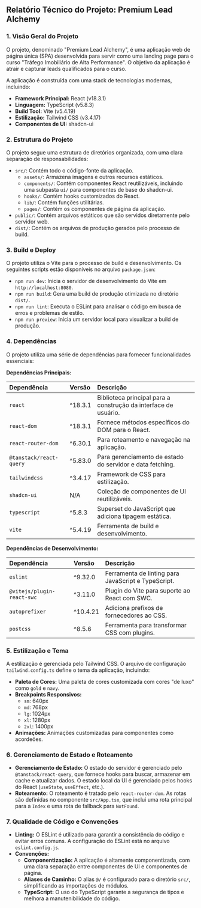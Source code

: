 ## Relatório Técnico do Projeto: Premium Lead Alchemy

### 1. Visão Geral do Projeto

O projeto, denominado "Premium Lead Alchemy", é uma aplicação web de página única (SPA) desenvolvida para servir como uma landing page para o curso "Tráfego Imobiliário de Alta Performance". O objetivo da aplicação é atrair e capturar leads qualificados para o curso.

A aplicação é construída com uma stack de tecnologias modernas, incluindo:

*   **Framework Principal:** React (v18.3.1)
*   **Linguagem:** TypeScript (v5.8.3)
*   **Build Tool:** Vite (v5.4.19)
*   **Estilização:** Tailwind CSS (v3.4.17)
*   **Componentes de UI:** shadcn-ui

### 2. Estrutura do Projeto

O projeto segue uma estrutura de diretórios organizada, com uma clara separação de responsabilidades:

*   `src/`: Contém todo o código-fonte da aplicação.
    *   `assets/`: Armazena imagens e outros recursos estáticos.
    *   `components/`: Contém componentes React reutilizáveis, incluindo uma subpasta `ui/` para componentes de base do shadcn-ui.
    *   `hooks/`: Contém hooks customizados do React.
    *   `lib/`: Contém funções utilitárias.
    *   `pages/`: Contém os componentes de página da aplicação.
*   `public/`: Contém arquivos estáticos que são servidos diretamente pelo servidor web.
*   `dist/`: Contém os arquivos de produção gerados pelo processo de build.

### 3. Build e Deploy

O projeto utiliza o Vite para o processo de build e desenvolvimento. Os seguintes scripts estão disponíveis no arquivo `package.json`:

*   `npm run dev`: Inicia o servidor de desenvolvimento do Vite em `http://localhost:8080`.
*   `npm run build`: Gera uma build de produção otimizada no diretório `dist/`.
*   `npm run lint`: Executa o ESLint para analisar o código em busca de erros e problemas de estilo.
*   `npm run preview`: Inicia um servidor local para visualizar a build de produção.

### 4. Dependências

O projeto utiliza uma série de dependências para fornecer funcionalidades essenciais:

**Dependências Principais:**

| Dependência | Versão | Descrição |
| :--- | :--- | :--- |
| `react` | ^18.3.1 | Biblioteca principal para a construção da interface de usuário. |
| `react-dom` | ^18.3.1 | Fornece métodos específicos do DOM para o React. |
| `react-router-dom` | ^6.30.1 | Para roteamento e navegação na aplicação. |
| `@tanstack/react-query` | ^5.83.0 | Para gerenciamento de estado do servidor e data fetching. |
| `tailwindcss` | ^3.4.17 | Framework de CSS para estilização. |
| `shadcn-ui` | N/A | Coleção de componentes de UI reutilizáveis. |
| `typescript` | ^5.8.3 | Superset do JavaScript que adiciona tipagem estática. |
| `vite` | ^5.4.19 | Ferramenta de build e desenvolvimento. |

**Dependências de Desenvolvimento:**

| Dependência | Versão | Descrição |
| :--- | :--- | :--- |
| `eslint` | ^9.32.0 | Ferramenta de linting para JavaScript e TypeScript. |
| `@vitejs/plugin-react-swc` | ^3.11.0 | Plugin do Vite para suporte ao React com SWC. |
| `autoprefixer` | ^10.4.21 | Adiciona prefixos de fornecedores ao CSS. |
| `postcss` | ^8.5.6 | Ferramenta para transformar CSS com plugins. |

### 5. Estilização e Tema

A estilização é gerenciada pelo Tailwind CSS. O arquivo de configuração `tailwind.config.ts` define o tema da aplicação, incluindo:

*   **Paleta de Cores:** Uma paleta de cores customizada com cores "de luxo" como `gold` e `navy`.
*   **Breakpoints Responsivos:**
    *   `sm`: 640px
    *   `md`: 768px
    *   `lg`: 1024px
    *   `xl`: 1280px
    *   `2xl`: 1400px
*   **Animações:** Animações customizadas para componentes como acordeões.

### 6. Gerenciamento de Estado e Roteamento

*   **Gerenciamento de Estado:** O estado do servidor é gerenciado pelo `@tanstack/react-query`, que fornece hooks para buscar, armazenar em cache e atualizar dados. O estado local da UI é gerenciado pelos hooks do React (`useState`, `useEffect`, etc.).
*   **Roteamento:** O roteamento é tratado pelo `react-router-dom`. As rotas são definidas no componente `src/App.tsx`, que inclui uma rota principal para a `Index` e uma rota de fallback para `NotFound`.

### 7. Qualidade de Código e Convenções

*   **Linting:** O ESLint é utilizado para garantir a consistência do código e evitar erros comuns. A configuração do ESLint está no arquivo `eslint.config.js`.
*   **Convenções:**
    *   **Componentização:** A aplicação é altamente componentizada, com uma clara separação entre componentes de UI e componentes de página.
    *   **Aliases de Caminho:** O alias `@/` é configurado para o diretório `src/`, simplificando as importações de módulos.
    *   **TypeScript:** O uso do TypeScript garante a segurança de tipos e melhora a manutenibilidade do código.